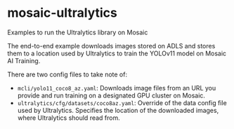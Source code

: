 # mosaic-ultralytics
Examples to run the Ultralytics library on Mosaic

The end-to-end example downloads images stored on ADLS and stores them to a location used by Ultralytics to train the YOLOv11 model on Mosaic AI Training.

There are two config files to take note of:

- `mcli/yolo11_coco8_az.yaml`: Downloads image files from an URL you provide and run training on a designated GPU cluster on Mosaic.
- `ultralytics/cfg/datasets/coco8az.yaml`: Override of the data config file used by Ultralytics. Specifies the location of the downloaded images, where Ultralytics should read from.
